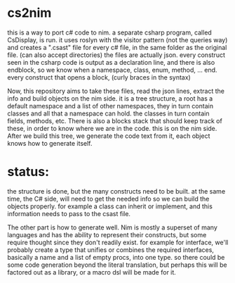 # cs2nim
this is a way to port c# code to nim.
a separate csharp program, called CsDisplay, is run. it uses roslyn with the visitor pattern (not the queries way)
and creates a ".csast" file for every c# file, in the same folder as the original file. (can also accept directories)
the files are actually json. every construct seen in the csharp code is output as a declaration line, and there is also endblock, 
so we know when a namespace, class, enum, method, ... end. every construct that opens a block, (curly braces in the syntax)

Now, this repository aims to take these files, read the json lines, extract the info and build objects on the nim side.
it is a tree structure, a root has a default namespace and a list of other namespaces, they in turn contain classes and all that a namespace can hold.
the classes in turn contain fields, methods, etc. 
There is also a blocks stack that should keep track of these, in order to know where we are in the code. this is on the nim side.
After we build this tree, we generate the code text from it, each object knows how to generate itself.

# status: 
the structure is done, but the many constructs need to be built. at the same time, the C# side, will need to get the needed info 
so we can build the objects properly. for example a class can inherit or implement, and this information needs to pass to the csast file.

The other part is how to generate well. Nim is mostly a superset of many languages and has the ability to represent their constructs,
but some require thought since they don't readily exist.
for example for interface, we'll probably create a type that unifies or combines the required interfaces, 
basically a name and a list of empty procs, into one type.
so there could be some code generation beyond the literal translation, but perhaps this will be factored out as a library, or a macro dsl will be made for it.

